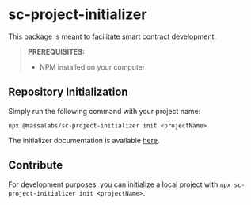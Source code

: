 # sc-project-initializer

This package is meant to facilitate smart contract development.

> **PREREQUISITES:**
>
> - NPM installed on your computer

## Repository Initialization

Simply run the following command with your project name:

```shell
npx @massalabs/sc-project-initializer init <projectName>
```

The initializer documentation is available [here](https://github.com/massalabs/massa-sc-toolkit/blob/main/packages/sc-project-initializer/commands/init/README.md).

## Contribute

For development purposes, you can initialize a local project with `npx sc-project-initializer init <projectName>`.